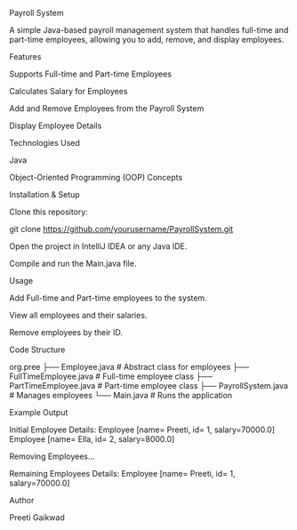 Payroll System

A simple Java-based payroll management system that handles full-time and part-time employees, allowing you to add, remove, and display employees.

Features

Supports Full-time and Part-time Employees

Calculates Salary for Employees

Add and Remove Employees from the Payroll System

Display Employee Details

Technologies Used

Java

Object-Oriented Programming (OOP) Concepts

Installation & Setup

Clone this repository:

git clone https://github.com/yourusername/PayrollSystem.git

Open the project in IntelliJ IDEA or any Java IDE.

Compile and run the Main.java file.

Usage

Add Full-time and Part-time employees to the system.

View all employees and their salaries.

Remove employees by their ID.

Code Structure

org.pree
├── Employee.java          # Abstract class for employees
├── FullTimeEmployee.java  # Full-time employee class
├── PartTimeEmployee.java  # Part-time employee class
├── PayrollSystem.java     # Manages employees
└── Main.java              # Runs the application

Example Output

Initial Employee Details:
Employee [name= Preeti, id= 1, salary=70000.0]
Employee [name= Ella, id= 2, salary=8000.0]

Removing Employees...

Remaining Employees Details:
Employee [name= Preeti, id= 1, salary=70000.0]


Author

Preeti Gaikwad

